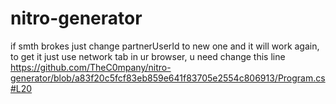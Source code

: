 # nitro-generator
if smth brokes just change partnerUserId to new one and it will work again, to get it just use network tab in ur browser, u need change this line https://github.com/TheC0mpany/nitro-generator/blob/a83f20c5fcf83eb859e641f83705e2554c806913/Program.cs#L20
